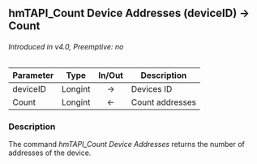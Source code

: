 ## hmTAPI_Count Device Addresses (deviceID) → Count
###### Introduced in v4.0, Preemptive: no

|Parameter|Type|In/Out|Description
|---|---|:---:|---
|deviceID|Longint|→|Devices ID
|Count|Longint|←|Count addresses

### Description
The command *hmTAPI_Count Device Addresses* returns the number of addresses of the device.
